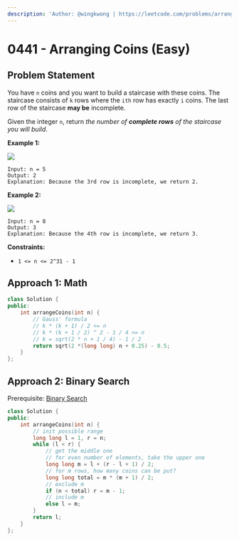 ```yaml
---
description: 'Author: @wingkwong | https://leetcode.com/problems/arranging-coins/'
---
```


# 0441 - Arranging Coins (Easy)

## Problem Statement

You have `n` coins and you want to build a staircase with these coins. The staircase consists of `k` rows where the `ith` row has exactly `i` coins. The last row of the staircase **may be** incomplete.

Given the integer `n`, return _the number of **complete rows** of the staircase you will build_.

**Example 1:**

![](https://assets.leetcode.com/uploads/2021/04/09/arrangecoins1-grid.jpg)

```
Input: n = 5
Output: 2
Explanation: Because the 3rd row is incomplete, we return 2.
```

**Example 2:**

![](https://assets.leetcode.com/uploads/2021/04/09/arrangecoins2-grid.jpg)

```
Input: n = 8
Output: 3
Explanation: Because the 4th row is incomplete, we return 3.
```

**Constraints:**

* `1 <= n <= 2^31 - 1`

## Approach 1: Math

```cpp
class Solution {
public:
    int arrangeCoins(int n) {
        // Gauss' formula
        // k * (k + 1) / 2 <= n
        // k * (k + 1 / 2) ^ 2 - 1 / 4 <= n
        // k = sqrt(2 * n + 1 / 4) - 1 / 2
        return sqrt(2 *(long long) n + 0.25) - 0.5;
    }
};
```

## Approach 2: Binary Search

Prerequisite: [Binary Search](../../tutorials/basic-topics/binary-search.md)

```cpp
class Solution {
public:
    int arrangeCoins(int n) {
        // init possible range
        long long l = 1, r = n;
        while (l < r) {
            // get the middle one
            // for even number of elements, take the upper one
            long long m = l + (r - l + 1) / 2;
            // for m rows, how many coins can be put?
            long long total = m * (m + 1) / 2;
            // exclude m
            if (n < total) r = m - 1;
            // include m
            else l = m;
        } 
        return l;
    }
};
```
